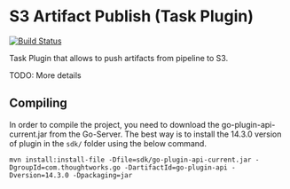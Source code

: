 # S3 Artifact Publish (Task Plugin)

[![Build Status](https://travis-ci.org/ashwanthkumar/gocd-s3-publish-artifact.svg?branch=master)](https://travis-ci.org/ashwanthkumar/gocd-s3-publish-artifact)

Task Plugin that allows to push artifacts from pipeline to S3.

TODO: More details

## Compiling
In order to compile the project, you need to download the go-plugin-api-current.jar from the Go-Server. The best way is to install the 14.3.0 version of plugin in the `sdk/` folder using the below command.
```
mvn install:install-file -Dfile=sdk/go-plugin-api-current.jar -DgroupId=com.thoughtworks.go -DartifactId=go-plugin-api -Dversion=14.3.0 -Dpackaging=jar
```

